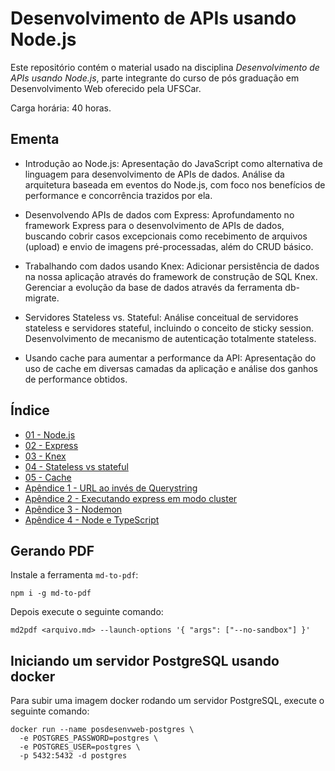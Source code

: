 # Desenvolvimento de APIs usando Node.js

Este repositório contém o material usado na disciplina _Desenvolvimento de APIs usando Node.js_, parte integrante do curso de pós graduação em Desenvolvimento Web oferecido pela UFSCar.

Carga horária: 40 horas.

## Ementa

* Introdução ao Node.js: Apresentação do JavaScript como alternativa de linguagem para desenvolvimento de APIs de dados. Análise da arquitetura baseada em eventos do Node.js, com foco nos benefícios de performance e concorrência trazidos por ela.

* Desenvolvendo APIs de dados com Express: Aprofundamento no framework Express para o desenvolvimento de APIs de dados, buscando cobrir casos excepcionais como recebimento de arquivos (upload) e envio de imagens pré-processadas, além do CRUD básico.

* Trabalhando com dados usando Knex: Adicionar persistência de dados na nossa aplicação através do framework de construção de SQL Knex. Gerenciar a evolução da base de dados através da ferramenta db-migrate.

* Servidores Stateless vs. Stateful: Análise conceitual de servidores stateless e servidores stateful, incluindo o conceito de sticky session. Desenvolvimento de mecanismo de autenticação totalmente stateless.

* Usando cache para aumentar a performance da API: Apresentação do uso de cache em diversas camadas da aplicação e análise dos ganhos de performance obtidos.

## Índice

* [01 - Node.js](01_Nodejs.md)
* [02 - Express](02_Express.md)
* [03 - Knex](03_Knex.md)
* [04 - Stateless vs stateful](04_Stateless_vs_stateful.md)
* [05 - Cache](05_Cache.md)
* [Apêndice 1 - URL ao invés de Querystring](AP01_URL.md)
* [Apêndice 2 - Executando express em modo cluster](AP02_Express_modo_cluster.md)
* [Apêndice 3 - Nodemon](AP03_Nodemon.md)
* [Apêndice 4 - Node e TypeScript](AP04_Node_TypeScript.md)

## Gerando PDF

Instale a ferramenta `md-to-pdf`:

```
npm i -g md-to-pdf
```

Depois execute o seguinte comando:

```
md2pdf <arquivo.md> --launch-options '{ "args": ["--no-sandbox"] }'
```

## Iniciando um servidor PostgreSQL usando docker

Para subir uma imagem docker rodando um servidor PostgreSQL, execute o seguinte comando:

```
docker run --name posdesenvweb-postgres \
  -e POSTGRES_PASSWORD=postgres \
  -e POSTGRES_USER=postgres \
  -p 5432:5432 -d postgres
```
